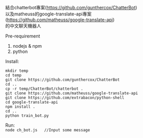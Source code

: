 結合chatterbot專案(https://github.com/gunthercox/ChatterBot)<br/>
以及matheuss的google-translate-api專案(https://github.com/matheuss/google-translate-api)<br/>
的中文聊天機器人

Pre-requirement<br/>
1. nodejs & npm <br/>
2. python <br/>


Install:<br/>
```
mkdir temp
cd temp
git clone https://github.com/gunthercox/ChatterBot
cd ..
cp -r temp/ChatterBot/chatterbot .
git clone https://github.com/matheuss/google-translate-api
git clone https://github.com/extrabacon/python-shell
cd google-translate-api
npm install .
cd ..
python train_bot.py
```


Run:<br/>
`node ch_bot.js   //Input some message`
